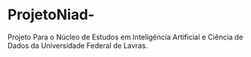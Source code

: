 # ProjetoNiad-
Projeto Para o Núcleo de Estudos em Inteligência Artificial e Ciência de Dados da Universidade Federal de Lavras.
